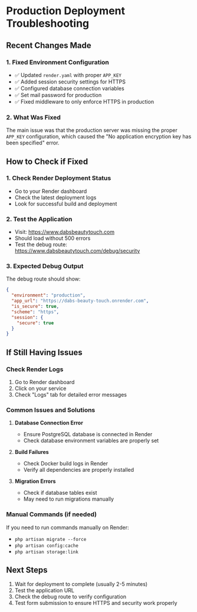 # Production Deployment Troubleshooting

## Recent Changes Made

### 1. Fixed Environment Configuration
- ✅ Updated `render.yaml` with proper `APP_KEY`
- ✅ Added session security settings for HTTPS
- ✅ Configured database connection variables
- ✅ Set mail password for production
- ✅ Fixed middleware to only enforce HTTPS in production

### 2. What Was Fixed
The main issue was that the production server was missing the proper `APP_KEY` configuration, which caused the "No application encryption key has been specified" error.

## How to Check if Fixed

### 1. Check Render Deployment Status
- Go to your Render dashboard
- Check the latest deployment logs
- Look for successful build and deployment

### 2. Test the Application
- Visit: https://www.dabsbeautytouch.com
- Should load without 500 errors
- Test the debug route: https://www.dabsbeautytouch.com/debug/security

### 3. Expected Debug Output
The debug route should show:
```json
{
  "environment": "production",
  "app_url": "https://dabs-beauty-touch.onrender.com",
  "is_secure": true,
  "scheme": "https",
  "session": {
    "secure": true
  }
}
```

## If Still Having Issues

### Check Render Logs
1. Go to Render dashboard
2. Click on your service
3. Check "Logs" tab for detailed error messages

### Common Issues and Solutions

1. **Database Connection Error**
   - Ensure PostgreSQL database is connected in Render
   - Check database environment variables are properly set

2. **Build Failures**
   - Check Docker build logs in Render
   - Verify all dependencies are properly installed

3. **Migration Errors** 
   - Check if database tables exist
   - May need to run migrations manually

### Manual Commands (if needed)
If you need to run commands manually on Render:
- `php artisan migrate --force`
- `php artisan config:cache`
- `php artisan storage:link`

## Next Steps
1. Wait for deployment to complete (usually 2-5 minutes)
2. Test the application URL
3. Check the debug route to verify configuration
4. Test form submission to ensure HTTPS and security work properly
